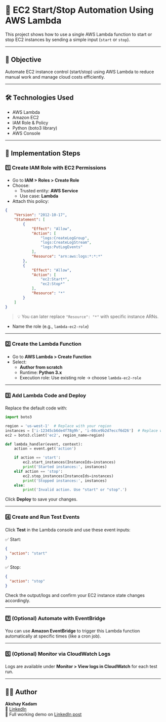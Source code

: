 # 🚀 EC2 Start/Stop Automation Using AWS Lambda

This project shows how to use a single AWS Lambda function to start or stop EC2 instances by sending a simple input (`start` or `stop`).

---

## 🎯 Objective

Automate EC2 instance control (start/stop) using AWS Lambda to reduce manual work and manage cloud costs efficiently.

---

## 🛠️ Technologies Used

- AWS Lambda  
- Amazon EC2  
- IAM Role & Policy  
- Python (boto3 library)  
- AWS Console

---

## 🔢 Implementation Steps

### 1️⃣ Create IAM Role with EC2 Permissions

- Go to **IAM > Roles > Create Role**
- Choose:
  - Trusted entity: **AWS Service**
  - Use case: **Lambda**
- Attach this policy:

```json
{
    "Version": "2012-10-17",
    "Statement": [
        {
            "Effect": "Allow",
            "Action": [
                "logs:CreateLogGroup",
                "logs:CreateLogStream",
                "logs:PutLogEvents"
            ],
            "Resource": "arn:aws:logs:*:*:*"
        },
        {
            "Effect": "Allow",
            "Action": [
                "ec2:Start*",
                "ec2:Stop*"
            ],
            "Resource": "*"
        }
    ]
}
```

> 💡 You can later replace `"Resource": "*"` with specific instance ARNs.

- Name the role (e.g., `lambda-ec2-role`)

---

### 2️⃣ Create the Lambda Function

- Go to **AWS Lambda > Create Function**
- Select:
  - **Author from scratch**
  - Runtime: **Python 3.x**
  - Execution role: Use existing role → choose `lambda-ec2-role`

---

### 3️⃣ Add Lambda Code and Deploy

Replace the default code with:

```python
import boto3

region = 'us-west-1'  # Replace with your region
instances = ['i-12345cb6de4f78g9h', 'i-08ce9b2d7eccf6d26']  # Replace with your EC2 instance IDs
ec2 = boto3.client('ec2', region_name=region)

def lambda_handler(event, context):
    action = event.get('action')

    if action == 'start':
        ec2.start_instances(InstanceIds=instances)
        print('Started instances:', instances)
    elif action == 'stop':
        ec2.stop_instances(InstanceIds=instances)
        print('Stopped instances:', instances)
    else:
        print('Invalid action. Use "start" or "stop".')
```

Click **Deploy** to save your changes.

---

### 4️⃣ Create and Run Test Events

Click **Test** in the Lambda console and use these event inputs:

✅ Start:
```json
{
  "action": "start"
}
```

✅ Stop:
```json
{
  "action": "stop"
}
```

Check the output/logs and confirm your EC2 instance state changes accordingly.

---

### 7️⃣ (Optional) Automate with EventBridge

You can use **Amazon EventBridge** to trigger this Lambda function automatically at specific times (like a cron job).

---
### 5️⃣ (Optional) Monitor via CloudWatch Logs

Logs are available under **Monitor > View logs in CloudWatch** for each test run.

---

## 🙋‍♂️ Author

**Akshay Kadam**  
🔗 [LinkedIn](https://www.linkedin.com/in/akshaykadam45/)  
📂 Full working demo on [LinkedIn post](#)


